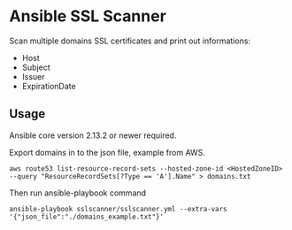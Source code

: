 # Ansible SSL Scanner

Scan multiple domains SSL certificates and print out informations:

* Host
* Subject
* Issuer
* ExpirationDate

## Usage

Ansible core version 2.13.2 or newer required.

Export domains in to the json file, example from AWS.

```
aws route53 list-resource-record-sets --hosted-zone-id <HostedZoneID> --query "ResourceRecordSets[?Type == 'A'].Name" > domains.txt
```

Then run ansible-playbook command

```
ansible-playbook sslscanner/sslscanner.yml --extra-vars '{"json_file":"./domains_example.txt"}'
```
